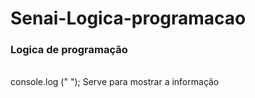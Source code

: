 # Senai-Logica-programacao

<h3> Logica de programação </h3>
<br>
console.log (" "); Serve para mostrar a informação
